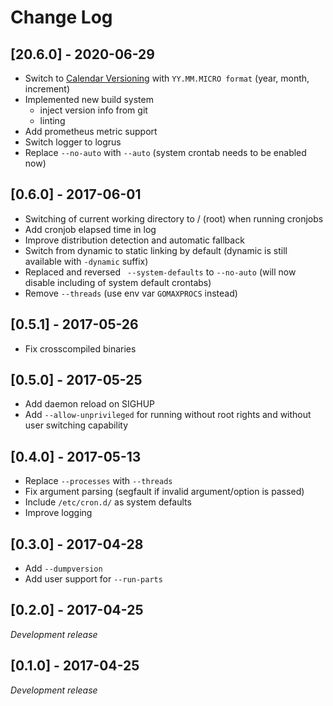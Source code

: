 # Change Log

## [20.6.0] - 2020-06-29
- Switch to [Calendar Versioning](https://calver.org/) with `YY.MM.MICRO format` (year, month, increment)
- Implemented new build system
    - inject version info from git
    - linting
- Add prometheus metric support
- Switch logger to logrus
- Replace `--no-auto` with `--auto` (system crontab needs to be enabled now)

## [0.6.0] - 2017-06-01
- Switching of current working directory to / (root) when running cronjobs
- Add cronjob elapsed time in log
- Improve distribution detection and automatic fallback
- Switch from dynamic to static linking by default (dynamic is still available with `-dynamic` suffix)
- Replaced and reversed ` --system-defaults` to `--no-auto` (will now disable including of system default crontabs)
- Remove `--threads` (use env var `GOMAXPROCS` instead)

## [0.5.1] - 2017-05-26
- Fix crosscompiled binaries

## [0.5.0] - 2017-05-25
- Add daemon reload on SIGHUP
- Add `--allow-unprivileged` for running without root rights and without user switching capability

## [0.4.0] - 2017-05-13
- Replace `--processes` with `--threads`
- Fix argument parsing (segfault if invalid argument/option is passed)
- Include `/etc/cron.d/` as system defaults
- Improve logging

## [0.3.0] - 2017-04-28
- Add `--dumpversion`
- Add user support for `--run-parts`

## [0.2.0] - 2017-04-25
*Development release*

## [0.1.0] - 2017-04-25
*Development release*

